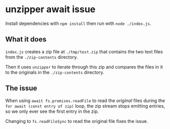 # unzipper await issue

Install dependencies with `npm install` then run with `node ./index.js`.

## What it does

`index.js` creates a zip file at `./tmp/test.zip` that contains the two
text files from the `./zip-contents` directory.

Then it uses `unzipper` to iterate through this zip and compares 
the files in it to the originals in the `./zip-contents` directory.

## The issue

When using `await fs.promises.readFile` to read the _original_ files during
the `for await (const entry of zip)` loop, the zip stream stops emitting 
entries, so we only ever see the first entry in the zip.

Changing to `fs.readFileSync` to read the original file fixes the issue.
